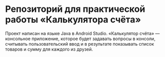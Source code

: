 #  Репозиторий для практической работы «Калькулятора счёта» 
Проект написан на языке Java в Android Studio. 
«Калькулятор счёта» — консольное приложение, которое будет задавать вопросы в консоли, считывать пользовательский ввод и в результате показывать список товаров и сумму для каждого из друзей.
